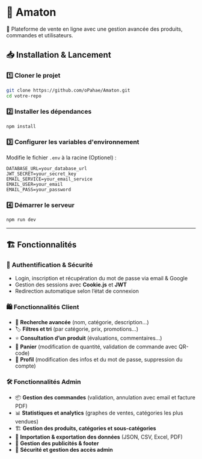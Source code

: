 # 🛒 **Amaton**  

🚀 Plateforme de vente en ligne avec une gestion avancée des produits, commandes et utilisateurs.  

## 📥 Installation & Lancement  

### 1️⃣ **Cloner le projet**  
```bash
git clone https://github.com/oPahae/Amaton.git
cd votre-repo
```

### 2️⃣ **Installer les dépendances**  
```bash
npm install
```

### 3️⃣ **Configurer les variables d'environnement**  
Modifie le fichier `.env` à la racine (Optionel) :  
```
DATABASE_URL=your_database_url
JWT_SECRET=your_secret_key
EMAIL_SERVICE=your_email_service
EMAIL_USER=your_email
EMAIL_PASS=your_password
```

### 4️⃣ **Démarrer le serveur**  
```bash
npm run dev
```

---

## 🏗 **Fonctionnalités**  

### 🔑 **Authentification & Sécurité**  
- Login, inscription et récupération du mot de passe via email & Google  
- Gestion des sessions avec **Cookie.js** et **JWT**  
- Redirection automatique selon l’état de connexion  

### 🛍 **Fonctionnalités Client**  
- 🔎 **Recherche avancée** (nom, catégorie, description...)  
- 🏷 **Filtres et tri** (par catégorie, prix, promotions...)  
- ⭐ **Consultation d’un produit** (évaluations, commentaires...)  
- 🛒 **Panier** (modification de quantité, validation de commande avec QR-code)  
- 👤 **Profil** (modification des infos et du mot de passe, suppression du compte)  

### 🛠 **Fonctionnalités Admin**  
- 📦 **Gestion des commandes** (validation, annulation avec email et facture PDF)  
- 📊 **Statistiques et analytics** (graphes de ventes, catégories les plus vendues)  
- 🏗 **Gestion des produits, catégories et sous-catégories**  
- 📂 **Importation & exportation des données** (JSON, CSV, Excel, PDF)  
- 📢 **Gestion des publicités & footer**  
- 🔐 **Sécurité et gestion des accès admin**  

